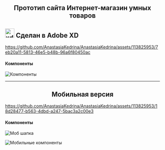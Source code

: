 <h2 align="center">Прототип сайта Интернет-магазин умных товаров</h2>
<h2 align="left">
  <img src="https://cdn.jsdelivr.net/gh/devicons/devicon/icons/xd/xd-plain.svg" height="30" alt="xd logo"  />
  Сделан в Adobe XD 
</h2>

https://github.com/AnastasiaKedrina/AnastasiaKedrina/assets/113825953/7eb20a11-5813-46e5-b48b-96a6f80450ac


<h4 align="left">Компоненты</h4>

![Компоненты](https://github.com/AnastasiaKedrina/AnastasiaKedrina/assets/113825953/498ca063-1502-4cda-a41a-326cda8f1c9b)

<hr>
<h2 align="center">Мобильная версия</h2>

https://github.com/AnastasiaKedrina/AnastasiaKedrina/assets/113825953/18d28477-b563-4dbd-a247-5bac3a2c00e3

<h4 align="left">Компоненты</h4>

![Моб  шапка](https://github.com/AnastasiaKedrina/AnastasiaKedrina/assets/113825953/82044bb5-ca28-4f97-9edd-fb08fd7e1a46)


![Мобильные компоненты](https://github.com/AnastasiaKedrina/AnastasiaKedrina/assets/113825953/a337e695-36b7-42a1-a22e-0746a6669359)

 
